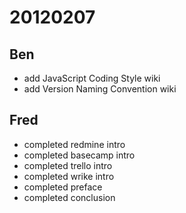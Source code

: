 # 20120207

## Ben
- add JavaScript Coding Style wiki
- add Version Naming Convention wiki



## Fred
- completed redmine intro
- completed basecamp intro
- completed trello intro
- completed wrike intro
- completed preface
- completed conclusion